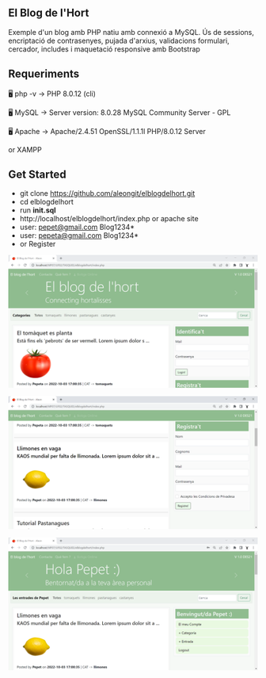 ## El Blog de l'Hort
Exemple d'un blog amb PHP natiu amb connexió a MySQL. Ús de sessions, encriptació de contrasenyes, pujada d'arxius, validacions formulari, cercador, includes i maquetació responsive amb Bootstrap

## Requeriments

🖥️ php -v
→ PHP 8.0.12 (cli)

🖥️ MySQL
→ Server version: 8.0.28 MySQL Community Server - GPL

🖥️ Apache
→ Apache/2.4.51 OpenSSL/1.1.1l PHP/8.0.12 Server

or XAMPP

## Get Started

- git clone https://github.com/aleongit/elblogdelhort.git
- cd elblogdelhort
- run **init.sql**
- http://localhost/elblogdelhort/index.php or apache site
- user: pepet@gmail.com Blog1234*
- user: pepeta@gmail.com Blog1234*
- or Register


![Screenshot](screenshots/1.png)

![Screenshot](screenshots/2.png)

![Screenshot](screenshots/3.png)
